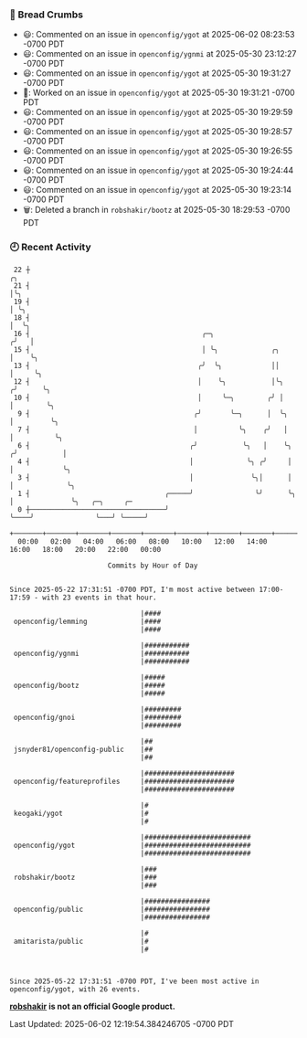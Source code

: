 ### 🍞 Bread Crumbs

 * 😃: Commented on an issue in `openconfig/ygot` at 2025-06-02 08:23:53 -0700 PDT
 * 😃: Commented on an issue in `openconfig/ygnmi` at 2025-05-30 23:12:27 -0700 PDT
 * 😃: Commented on an issue in `openconfig/ygot` at 2025-05-30 19:31:27 -0700 PDT
 * 👀: Worked on an issue in `openconfig/ygot` at 2025-05-30 19:31:21 -0700 PDT
 * 😃: Commented on an issue in `openconfig/ygot` at 2025-05-30 19:29:59 -0700 PDT
 * 😃: Commented on an issue in `openconfig/ygot` at 2025-05-30 19:28:57 -0700 PDT
 * 😃: Commented on an issue in `openconfig/ygot` at 2025-05-30 19:26:55 -0700 PDT
 * 😃: Commented on an issue in `openconfig/ygot` at 2025-05-30 19:24:44 -0700 PDT
 * 😃: Commented on an issue in `openconfig/ygot` at 2025-05-30 19:23:14 -0700 PDT
 * 🗑: Deleted a branch in `robshakir/bootz` at 2025-05-30 18:29:53 -0700 PDT

### 🕘 Recent Activity
```
 22 ┼                                                                        ╭╮
 21 ┤                                                                        │╰╮
 19 ┤                                                                        │ ╰╮
 18 ┤                                                                        │  ╰╮
 16 ┤                                          ╭─╮                          ╭╯   │
 15 ┤                                          │ ╰╮             ╭╮          │    ╰╮
 13 ┤                                         ╭╯  ╰╮            ││          │     ╰╮
 12 ┤                                         │    ╰╮           │╰╮        ╭╯      ╰╮
 10 ┤                                         │     ╰─╮        ╭╯ │        │        ╰╮
  9 ┤                                        ╭╯       ╰─╮      │  ╰╮       │         ╰╮
  7 ┤                                        │          ╰╮    ╭╯   │       │          ╰╮
  6 ┤                                       ╭╯           ╰╮   │    ╰╮     ╭╯           │
  4 ┤                                       │             ╰╮ ╭╯     │     │            ╰╮
  3 ┤                                       │              ╰╮│      │     │             ╰╮
  1 ┤                                 ╭─────╯               ╰╯      ╰╮    │              ╰╮   ╭─╮     ╭─
  0 ┼─────────────────────────────────╯                              ╰────╯               ╰───╯ ╰─────╯
    +───────+───────+───────+───────+───────+───────+───────+───────+───────+───────+───────+───────+────
  00:00   02:00   04:00   06:00   08:00   10:00   12:00   14:00   16:00   18:00   20:00   22:00   00:00   

						Commits by Hour of Day


Since 2025-05-22 17:31:51 -0700 PDT, I'm most active between 17:00-17:59 - with 23 events in that hour.

```



```
                                |####
 openconfig/lemming             |####
                                |####

                                |###########
 openconfig/ygnmi               |###########
                                |###########

                                |#####
 openconfig/bootz               |#####
                                |#####

                                |#########
 openconfig/gnoi                |#########
                                |#########

                                |##
 jsnyder81/openconfig-public    |##
                                |##

                                |######################
 openconfig/featureprofiles     |######################
                                |######################

                                |#
 keogaki/ygot                   |#
                                |#

                                |##########################
 openconfig/ygot                |##########################
                                |##########################

                                |###
 robshakir/bootz                |###
                                |###

                                |################
 openconfig/public              |################
                                |################

                                |#
 amitarista/public              |#
                                |#



Since 2025-05-22 17:31:51 -0700 PDT, I've been most active in openconfig/ygot, with 26 events.

```
**[robshakir](mailto:robjs@google.com) is not an official Google product.**  


Last Updated: 2025-06-02 12:19:54.384246705 -0700 PDT
